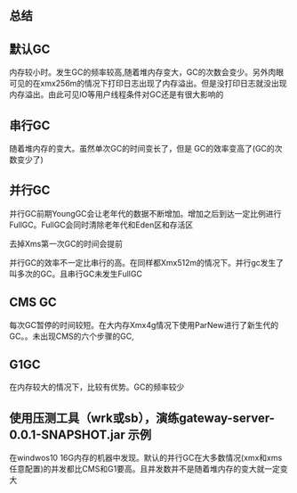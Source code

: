 ## 总结



## 默认GC 

内存较小时。发生GC的频率较高,随着堆内存变大，GC的次数会变少。另外肉眼可见的在xmx256m的情况下打印日志出现了内存溢出。但是没打印日志就没出现内存溢出。由此可见IO等用户线程条件对GC还是有很大影响的



## 串行GC 

随着堆内存的变大。虽然单次GC的时间变长了，但是
GC的效率变高了(GC的次数变少了)



## 并行GC

并行GC前期YoungGC会让老年代的数据不断增加。增加之后到达一定比例进行FullGC。FullGC会同时清除老年代和Eden区和存活区

去掉Xms第一次GC的时间会提前

并行GC的效率不一定比串行的高。在同样都Xmx512m的情况下。并行gc发生了叫多次的GC。且串行GC未发生FullGC



## CMS GC

每次GC暂停的时间较短。在大内存Xmx4g情况下使用ParNew进行了新生代的GC。。未出现CMS的六个步骤的GC,







## G1GC

在内存较大的情况下，比较有优势。GC的频率较少





## 使用压测工具（wrk或sb），演练gateway-server-0.0.1-SNAPSHOT.jar 示例

在windwos10 16G内存的机器中发现。默认的并行GC在大多数情况(xmx和xms任意配置)的并发都比CMS和G1要高。且并发数并不是随着堆内存的变大就一定变大


